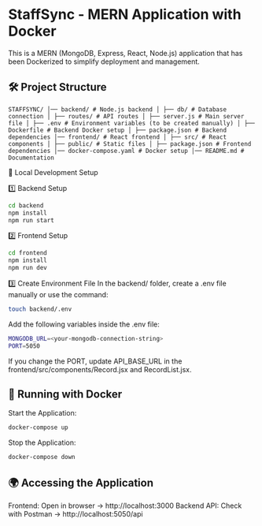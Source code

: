 # StaffSync - MERN Application with Docker

This is a MERN (MongoDB, Express, React, Node.js) application that has been Dockerized to simplify deployment and management.

## 🛠️ Project Structure
```
STAFFSYNC/ │── backend/ # Node.js backend │ ├── db/ # Database connection │ ├── routes/ # API routes │ ├── server.js # Main server file │ ├── .env # Environment variables (to be created manually) │ ├── Dockerfile # Backend Docker setup │ ├── package.json # Backend dependencies │── frontend/ # React frontend │ ├── src/ # React components │ ├── public/ # Static files │ ├── package.json # Frontend dependencies │── docker-compose.yaml # Docker setup │── README.md # Documentation
```
🚀 Local Development Setup

1️⃣ Backend Setup
```sh
cd backend
npm install
npm run start
```
2️⃣ Frontend Setup
```sh
cd frontend
npm install
npm run dev
```
3️⃣ Create Environment File
In the backend/ folder, create a .env file manually or use the command:
```sh
touch backend/.env
```
Add the following variables inside the .env file:
```sh
MONGODB_URL=<your-mongodb-connection-string>
PORT=5050
```
If you change the PORT, update API_BASE_URL in the frontend/src/components/Record.jsx and RecordList.jsx.
## 🐳 Running with Docker

Start the Application:
```sh
docker-compose up
```
Stop the Application:
```sh
docker-compose down
```
## 🌍 Accessing the Application

Frontend: Open in browser → http://localhost:3000 
Backend API: Check with Postman → http://localhost:5050/api
